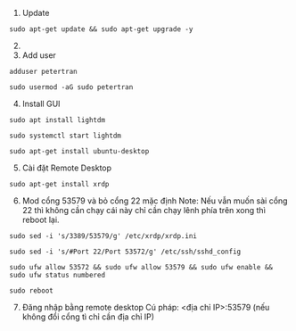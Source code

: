 1. Update

```
sudo apt-get update && sudo apt-get upgrade -y
```

2. 
3. Add user
```
adduser petertran
```
```
sudo usermod -aG sudo petertran
```
4. Install GUI

```
sudo apt install lightdm
```
```
sudo systemctl start lightdm
```
```
sudo apt-get install ubuntu-desktop
```


5. Cài đặt Remote Desktop
```
sudo apt-get install xrdp
```
6. Mod cổng 53579 và bỏ cổng 22 mặc định
Note: Nếu vẫn muốn sài cổng 22 thì không cần chạy cái này chỉ cần chạy lênh phía trên xong thì reboot lại.

```
sudo sed -i 's/3389/53579/g' /etc/xrdp/xrdp.ini
```
```
sudo sed -i 's/#Port 22/Port 53572/g' /etc/ssh/sshd_config
```
```
sudo ufw allow 53572 && sudo ufw allow 53579 && sudo ufw enable && sudo ufw status numbered
```
```
sudo reboot
```
7. Đăng nhập bằng remote desktop
Cú pháp: <địa chỉ IP>:53579 (nếu không đổi cổng tì chỉ cần địa chỉ IP)


